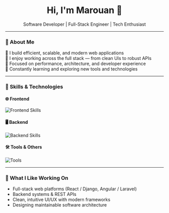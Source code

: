 <h1 align="center">Hi, I'm Marouan 👋</h1>
<p align="center">
  Software Developer | Full-Stack Engineer | Tech Enthusiast  
</p>

---

### 💼 About Me

🔹 I build efficient, scalable, and modern web applications  
🔹 I enjoy working across the full stack — from clean UIs to robust APIs  
🔹 Focused on performance, architecture, and developer experience  
🔹 Constantly learning and exploring new tools and technologies  

---

### 🧠 Skills & Technologies

#### 🌐 Frontend
<p align="left">
  <img src="https://skillicons.dev/icons?i=html,css,js,react,angular,bootstrap" alt="Frontend Skills" />
</p>

#### 🖥️ Backend
<p align="left">
  <img src="https://skillicons.dev/icons?i=python,django,flask,php,laravel,symfony,java" alt="Backend Skills" />
</p>

#### 🛠️ Tools & Others
<p align="left">
  <img src="https://skillicons.dev/icons?i=git,github,mysql,postman,vscode,linux" alt="Tools" />
</p>

---

### 🚀 What I Like Working On
- Full-stack web platforms (React / Django, Angular / Laravel)
- Backend systems & REST APIs
- Clean, intuitive UI/UX with modern frameworks
- Designing maintainable software architecture
